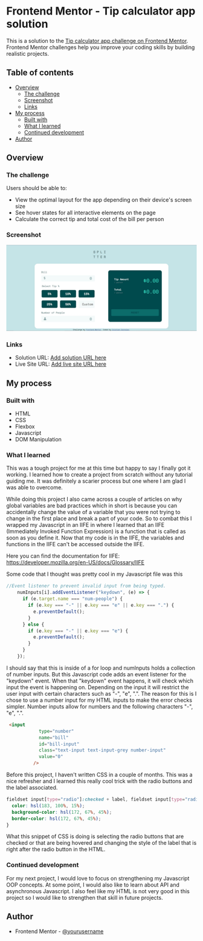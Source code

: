 # Frontend Mentor - Tip calculator app solution

This is a solution to the [Tip calculator app challenge on Frontend Mentor](https://www.frontendmentor.io/challenges/tip-calculator-app-ugJNGbJUX). Frontend Mentor challenges help you improve your coding skills by building realistic projects.

## Table of contents

- [Overview](#overview)
  - [The challenge](#the-challenge)
  - [Screenshot](#screenshot)
  - [Links](#links)
- [My process](#my-process)
  - [Built with](#built-with)
  - [What I learned](#what-i-learned)
  - [Continued development](#continued-development)
- [Author](#author)

## Overview

### The challenge

Users should be able to:

- View the optimal layout for the app depending on their device's screen size
- See hover states for all interactive elements on the page
- Calculate the correct tip and total cost of the bill per person

### Screenshot

![](./images/tip-calculator-screenshot.jpg)

### Links

- Solution URL: [Add solution URL here](https://your-solution-url.com)
- Live Site URL: [Add live site URL here](https://your-live-site-url.com)

## My process

### Built with

- HTML
- CSS
- Flexbox
- Javascript
- DOM Manipulation

### What I learned

This was a tough project for me at this time but happy to say I finally got it working. I learned how to create a project from scratch without any tutorial guiding me. It was definitely a scarier process but one where I am glad I was able to overcome. 

While doing this project I also came across a couple of articles on why global variables are bad practices which in short is because you can accidentally change the value of a variable that you were not trying to change in the first place and break a part of your code. So to combat this I wrapped my Javascript in an IIFE in where I learned that an IIFE (Immediately Invoked Function Expression) is a function that is called as soon as you define it. Now that my code is in the IIFE, the variables and functions in the IIFE can't be accessed outside the IIFE. 

Here you can find the documentation for IIFE: https://developer.mozilla.org/en-US/docs/Glossary/IIFE

Some code that I thought was pretty cool in my Javascript file was this
```js
//Event listener to prevent invalid input from being typed.
    numInputs[i].addEventListener("keydown", (e) => {
      if (e.target.name === "num-people") {
        if (e.key === "-" || e.key === "e" || e.key === ".") {
          e.preventDefault();
        }
      } else {
        if (e.key === "-" || e.key === "e") {
          e.preventDefault();
        }
      }
    });
```
I should say that this is inside of a for loop and numInputs holds a collection of number inputs. But this Javascript code adds an event listener for the "keydown" event. When that "keydown" event happens, it will check which input the event is happening on. Depending on the input it will restrict the user input with certain characters such as "-", "e", ".". The reason for this is I chose to use a number input for my HTML inputs to make the error checks simpler. Number inputs allow for numbers and the following characters "-", "e", ".".
```html
 <input
            type="number"
            name="bill"
            id="bill-input"
            class="text-input text-input-grey number-input"
            value="0"
          />
```


Before this project, I haven't written CSS in a couple of months. This was a nice refresher and I learned this really cool trick with the radio buttons and the label associated.
```css
fieldset input[type="radio"]:checked + label, fieldset input[type="radio"]:hover + label {
  color: hsl(183, 100%, 15%);
  background-color: hsl(172, 67%, 45%);
  border-color: hsl(172, 67%, 45%);
}
```
What this snippet of CSS is doing is selecting the radio buttons that are checked or that are being hovered and changing the style of the label that is right after the radio button in the HTML.

### Continued development

For my next project, I would love to focus on strengthening my Javascript OOP concepts. At some point, I would also like to learn about API and asynchronous Javascript. I also feel like my HTML is not very good in this project so I would like to strengthen that skill in future projects.

## Author

- Frontend Mentor - [@yourusername](https://www.frontendmentor.io/profile/yourusername)

